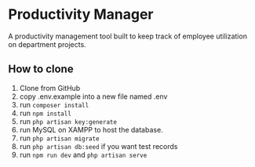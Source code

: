 # Productivity Manager

A productivity management tool built to keep track of employee utilization on department projects.

## How to clone

1. Clone from GitHub
2. copy .env.example into a new file named .env
3. run `composer install`
4. run `npm install`
5. run `php artisan key:generate`
6. run MySQL on XAMPP to host the database.
7. run `php artisan migrate`
8. run `php artisan db:seed` if you want test records
9. run `npm run dev` and `php artisan serve`
